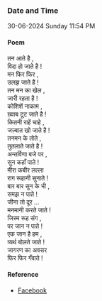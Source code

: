 ### Date and Time

30-06-2024 Sunday 11:54 PM

#### Poem

तन आते है ,  <br />
विदा हो जाते है !  <br />
मन फिर फिर ,  <br />
उलझ जाते है !  <br />
तन मन का खेल ,  <br />
जारी रहता है !  <br />
कोशिशें नाकाम ,  <br />
ख़्वाब टूट जाते है !  <br />
कितनी राहें चाहे ,  <br />
जज़्बात खो जाते है !  <br />
तनमन के तोते ,  <br />
तुतलाते जाते है !  <br />
अन्तर्विणा बजे पर ,  <br />
सुन कहाँ पाते !  <br />
मीरा कबीर लल्ला  <br />
राग रूहानी सुनाते !  <br />
बार बार सुन के भी ,  <br />
समझ न पाते !  <br />
जीना तो दूर …  <br />
मनमानी करते जाते !  <br />
जिस्म रूह संग ,  <br />
पर जान न पाते !  <br />
एक जान है हम ,  <br />
व्यर्थ बोलते जाते !  <br />
जागरण का अवसर  <br />
फिर फिर गँवाते !

#### Reference

* [Facebook](https://www.facebook.com/share/v/MjyC6JDh6vFGTRMd/)
